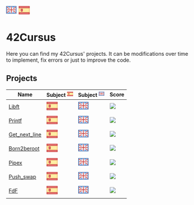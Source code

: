 ![eng](logos/gb.png) [![es](logos/esp.png)](README.es.md)
# 42Cursus

Here you can find my 42Cursus' projects. It can be modifications over time to implement, fix errors or just to improve the code.

## Projects

| **Name** | **Subject ![es](logos/esp_mini.png)** | **Subject ![es](logos/gb_mini.png)**| **Score**|
|----------|----------------|---------------|----------|
|[Libft](https://github.com/dgallop/libft)|[![es](logos/esp.png)](subjects/es.Libft.pdf)|[![eng](logos/gb.png)](subjects/en.Libft.pdf)|<img src="https://badge42.herokuapp.com/api/project/dgallo-p/Libft">|
|[Printf](https://github.com/dgallop/printf)|[![es](logos/esp.png)](subjects/es.ft_printf.pdf)|[![eng](logos/gb.png)](subjects/en.ft_printf.pdf)|<img src="https://badge42.herokuapp.com/api/project/dgallo-p/ft_printf">|
|[Get_next_line](https://github.com/dgallop/get_next_line)|[![es](logos/esp.png)](subjects/es.get_next_line.pdf)|[![eng](logos/gb.png)](subjects/en.get_next_line.pdf)|<img src="https://badge42.herokuapp.com/api/project/dgallo-p/get_next_line">|
|[Born2beroot](https://github.com/dgallop/Born2beroot)|[![es](logos/esp.png)](subjects/es.Born2beroot.pdf)|[![eng](logos/gb.png)](subjects/en.Born2beroot.pdf)|<img src="https://badge42.herokuapp.com/api/project/dgallo-p/Born2beroot">|
|[Pipex](https://github.com/dgallop/pipex)|[![es](logos/esp.png)](subjects/es.pipex.pdf)|[![eng](logos/gb.png)](subjects/en.Libft.pdf)|<img src="https://badge42.herokuapp.com/api/project/dgallo-p/pipex">|
|[Push_swap](https://github.com/dgallop/push_swap)|[![es](logos/esp.png)](subjects/es.push_swap.pdf)|[![eng](logos/gb.png)](subjects/en.Libft.pdf)|<img src="https://badge42.herokuapp.com/api/project/dgallo-p/push_swap">|
|[FdF](https://github.com/dgallop/fdf)|[![es](logos/esp.png)](subjects/es.FdF.pdf)|[![eng](logos/gb.png)](subjects/en.Libft.pdf)|<img src="https://badge42.herokuapp.com/api/project/dgallo-p/FdF">|

